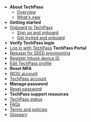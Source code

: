 - **About TechPass**
  - [Overview](home)
  - [What's new](/whats-new/whats-new.md)
- **Getting started**  
- [Onboard to TechPass](onboard-to-techpass.md)
  - [Sign up and onboard](sign-up-and-onboard-to-techpass)
  - [Get invited and onboard](get-invited-and-onboard-to-techpass)
- **Verify TechPass login** 
 - [Log in with TechPass](log-in-with-techpass)
**TechPass Portal**
- [Request for SEED provisioning](request-for-seed-provisioning)
- [Register Intune device ID](register-intune-device-id)
- [Edit TechPass profile](edit-profile)
- **Reset MFA**
- [WOG account](reset-security-verification-for-wog-account)
- [TechPass account](reset-techpass-mfa-for-new-device)  
- **Manage password**
- [Reset password](reset-password)
- **TechPass support resources**
- [TechPass status](techpass-status)
- [FAQs](/support/overview.md)
- [Terms and policies](terms-and-policies)
- [Glossary](glossary)


